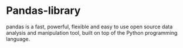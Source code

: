 # Pandas-library
pandas is a fast, powerful, flexible and easy to use open source data analysis and manipulation tool, built on top of the Python programming language.
